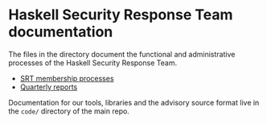 # Haskell Security Response Team documentation

The files in the directory document the functional and
administrative processes of the Haskell Security Response Team.

- [SRT membership processes](./membership.md)
- [Quarterly reports](./reports.md)

Documentation for our tools, libraries and the advisory source
format live in the `code/` directory of the main repo.
